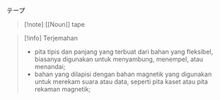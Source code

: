 テープ
>[!note] [[Noun]]
>tape

>[!info] Terjemahan
>- pita tipis dan panjang yang terbuat dari bahan yang fleksibel, biasanya digunakan untuk menyambung, menempel, atau menandai;  
>- bahan yang dilapisi dengan bahan magnetik yang digunakan untuk merekam suara atau data, seperti pita kaset atau pita rekaman magnetik;